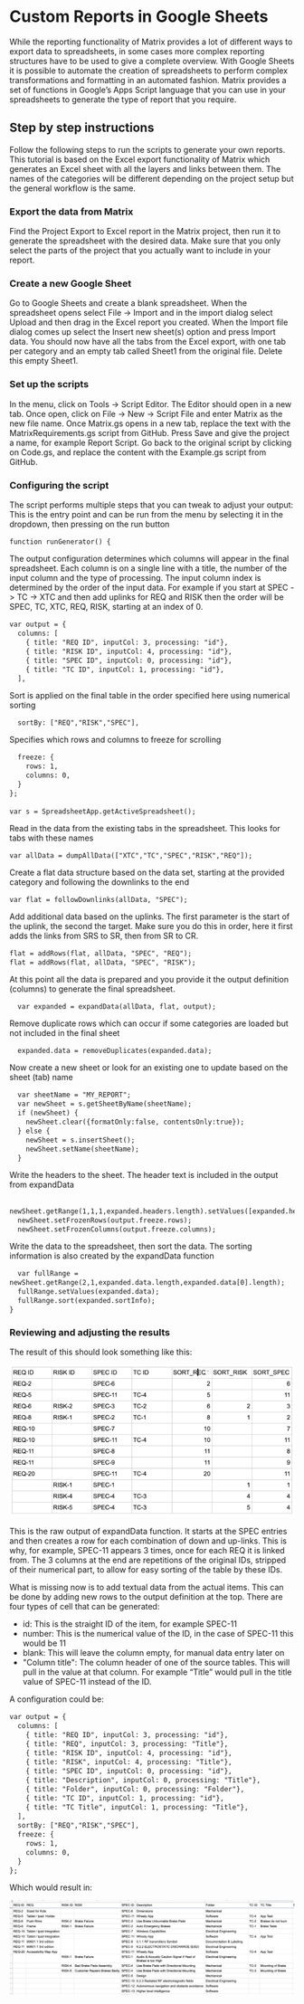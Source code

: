 # Custom Reports in Google Sheets

While the reporting functionality of Matrix provides a lot of different ways to export data to spreadsheets, in some cases more complex reporting structures have to be used to give a complete overview. With Google Sheets it is possible to automate the creation of spreadsheets to perform complex transformations and formatting in an automated fashion.
Matrix provides a set of functions in Google’s Apps Script language that you can use in your spreadsheets to generate the type of report that you require.

## Step by step instructions

Follow the following steps to run the scripts to generate your own reports. This tutorial is based on the Excel export functionality of Matrix which generates an Excel sheet with all the layers and links between them. The names of the categories will be different depending on the project setup but the general workflow is the same.

### Export the data from Matrix

Find the Project Export to Excel report in the Matrix project, then run it to generate the spreadsheet with the desired data. Make sure that you only select the parts of the project that you actually want to include in your report.

### Create a new Google Sheet

Go to Google Sheets and create a blank spreadsheet. When the spreadsheet opens select File -> Import and in the import dialog select Upload and then drag in the Excel report you created. When the Import file dialog comes up select the Insert new sheet(s) option and press Import data.
You should now have all the tabs from the Excel export, with one tab per category and an empty tab called Sheet1 from the original file. Delete this empty Sheet1.

### Set up the scripts

In the menu, click on Tools -> Script Editor. The Editor should open in a new tab. Once open, click on File -> New -> Script File and enter Matrix as the new file name. Once Matrix.gs opens in a new tab, replace the text with the MatrixRequirements.gs script from GitHub. Press Save and give the project a name, for example Report Script.
Go back to the original script by clicking on Code.gs, and replace the content with the Example.gs script from GitHub.

### Configuring the script
The script performs multiple steps that you can tweak to adjust your output:
This is the entry point and can be run from the menu by selecting it in the dropdown, then pressing on the run button

    function runGenerator() {

The output configuration determines which columns will appear in the final spreadsheet. Each column is on a single line with a title, the number of the input column and the type of processing.
The input column index is determined by the order of the input data. For example if you start at SPEC -> TC -> XTC and then add uplinks for REQ and RISK then the order will be SPEC, TC, XTC, REQ, RISK, starting at an index of 0.

    var output = {
      columns: [
        { title: "REQ ID", inputCol: 3, processing: "id"},
        { title: "RISK ID", inputCol: 4, processing: "id"},
        { title: "SPEC ID", inputCol: 0, processing: "id"},
        { title: "TC ID", inputCol: 1, processing: "id"},
      ],

Sort is applied on the final table in the order specified here using numerical sorting

      sortBy: ["REQ","RISK","SPEC"],

Specifies which rows and columns to freeze for scrolling

      freeze: {
        rows: 1,
        columns: 0,
      }
    };

    var s = SpreadsheetApp.getActiveSpreadsheet();

Read in the data from the existing tabs in the spreadsheet. This looks for tabs with these names

    var allData = dumpAllData(["XTC","TC","SPEC","RISK","REQ"]);

Create a flat data structure based on the data set, starting at the provided category and following the downlinks to the end

    var flat = followDownlinks(allData, "SPEC");

Add additional data based on the uplinks. The first parameter is the start of the uplink, the second the target. Make sure you do this in order, here it first adds the links from SRS to SR, then from SR to CR.

    flat = addRows(flat, allData, "SPEC", "REQ");
    flat = addRows(flat, allData, "SPEC", "RISK");

At this point all the data is prepared and you provide it the output definition (columns) to generate the final spreadsheet.

      var expanded = expandData(allData, flat, output);

Remove duplicate rows which can occur if some categories are loaded but not included in the final sheet

      expanded.data = removeDuplicates(expanded.data);

Now create a new sheet or look for an existing one to update based on the sheet (tab) name

      var sheetName = "MY_REPORT";
      var newSheet = s.getSheetByName(sheetName);
      if (newSheet) {
        newSheet.clear({formatOnly:false, contentsOnly:true});
      } else {
        newSheet = s.insertSheet();
        newSheet.setName(sheetName);
      }      

Write the headers to the sheet. The header text is included in the output from expandData

      newSheet.getRange(1,1,1,expanded.headers.length).setValues([expanded.headers]);
      newSheet.setFrozenRows(output.freeze.rows);
      newSheet.setFrozenColumns(output.freeze.columns);    

Write the data to the spreadsheet, then sort the data. The sorting information is also created by the expandData function

      var fullRange = newSheet.getRange(2,1,expanded.data.length,expanded.data[0].length);
      fullRange.setValues(expanded.data);
      fullRange.sort(expanded.sortInfo);
    }

### Reviewing and adjusting the results

The result of this should look something like this:

![Simple Table](SimpleTable.png)

This is the raw output of expandData function. It starts at the SPEC entries and then creates a row for each combination of down and up-links. This is why, for example, SPEC-11 appears 3 times, once for each REQ it is linked from.
The 3 columns at the end are repetitions of the original IDs, stripped of their numerical part, to allow for easy sorting of the table by these IDs.

What is missing now is to add textual data from the actual items. This can be done by adding new rows to the output definition at the top. There are four types of cell that can be generated:

* id: This is the straight ID of the item, for example SPEC-11
* number: This is the numerical value of the ID, in the case of SPEC-11 this would be 11
* blank: This will leave the column empty, for manual data entry later on
* "Column title": The column header of one of the source tables. This will pull in the value at that column. For example “Title” would pull in the title value of SPEC-11 instead of the ID.

A configuration could be:

    var output = {
      columns: [
        { title: "REQ ID", inputCol: 3, processing: "id"},
        { title: "REQ", inputCol: 3, processing: "Title"},
        { title: "RISK ID", inputCol: 4, processing: "id"},
        { title: "RISK", inputCol: 4, processing: "Title"},
        { title: "SPEC ID", inputCol: 0, processing: "id"},
        { title: "Description", inputCol: 0, processing: "Title"},
        { title: "Folder", inputCol: 0, processing: "Folder"},
        { title: "TC ID", inputCol: 1, processing: "id"},
        { title: "TC Title", inputCol: 1, processing: "Title"},
      ],
      sortBy: ["REQ","RISK","SPEC"],
      freeze: {
        rows: 1,
        columns: 0,
      }
    };

Which would result in:

![More complex example](ComplexTable.png)
